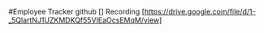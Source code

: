 #Employee Tracker
github []
Recording [https://drive.google.com/file/d/1-_5QlartNJ1UZKMDKQf55VIEaOcsEMqM/view]
